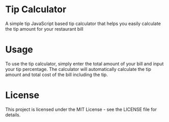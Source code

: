 # Tip Calculator
A simple tip JavaScript based tip calculator that helps you easily calculate the tip amount for your restaurant bill

# Usage 
To use the tip calculator, simply enter the total amount of your bill and input your tip percentage. The calculator will automatically calculate the tip amount and total cost of the bill including the tip.

# License
This project is licensed under the MIT License - see the LICENSE file for details.